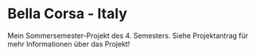 # Bella Corsa - Italy
Mein Sommersemester-Projekt des 4. Semesters.
Siehe Projektantrag für mehr Informationen über das Projekt!